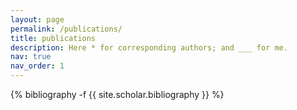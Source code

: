 ```yaml
---
layout: page
permalink: /publications/
title: publications
description: Here * for corresponding authors; and ___ for me.
nav: true
nav_order: 1
---
```

<!-- _pages/publications.md -->
<div class="publications">

{% bibliography -f {{ site.scholar.bibliography }} %}

</div>
